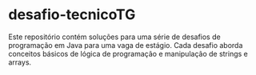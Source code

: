# desafio-tecnicoTG
Este repositório contém soluções para uma série de desafios de programação em Java para uma vaga de estágio. Cada desafio aborda conceitos básicos de lógica de programação e manipulação de strings e arrays.
